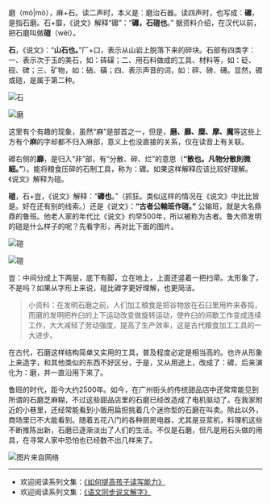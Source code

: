 磨（mó|mò），麻+石。读二声时，本义是：磨治石器。读四声时，也写成：**䃺**，是指石磨。石+靡，《说文》解释“䃺”：“**䃺，石磑也**。” 据资料介绍，在汉代以前，把石磨叫做**磑**（wèi）。

**石**，《说文》：“**山石也。**”厂+口，表示从山岩上脱落下来的碎块。石部有四类字：一、表示次于玉的美石，如：砗磲；二、用石料做成的工具、材料等，如：砭、砚、碑；三、矿物，如：硝、磺；四、表示声音的词，如：砰、磅、礡。显然，䃺或磑，是属于第二种。

![石](http://upload-images.jianshu.io/upload_images/275449-aa4fe3cd56564471.png?imageMogr2/auto-orient/strip%7CimageView2/2/w/1240)

![磨](http://upload-images.jianshu.io/upload_images/275449-341afcc1f76522c0.png?imageMogr2/auto-orient/strip%7CimageView2/2/w/1240)

这里有个有趣的现象，虽然“麻”是部首之一，但是，**磨、靡、糜、摩、魔**等这些上方有个**麻**的字却都不归入麻部，意义上也没直接的关系，仅在读音上有关联。

䃺右侧的**靡**，是归入“非”部，有“分散、碎、烂”的意思（**“散也。凡物分散則微細。”**）。能将粮食压碎的石制工具，称为：䃺。如果这样解释应该比较好理解。《说文》解释为磑。

**磑**，石+豈，《说文》解释：“**䃺也**。”（抓狂。类似这样的情况在《说文》中比比皆是。好在还有别的线索。）还是《说文》：**“古者公輸班作磑。”** 公输班，就是大名鼎鼎的鲁班。他老人家的年代比《说文》约早500年，所以被称为古者。鲁大师发明的磑是什么样子的呢？先看字形，再对比下面的图片。

![磑](http://upload-images.jianshu.io/upload_images/275449-dd2ea9084f3ec950.png?imageMogr2/auto-orient/strip%7CimageView2/2/w/1240)

![磑](http://upload-images.jianshu.io/upload_images/275449-8230b70881e0039b.jpg?imageMogr2/auto-orient/strip%7CimageView2/2/w/1240)

豈：中间分成上下两层，底下有脚，立在地上，上面还竖着一把扫帚。太形象了，不是吗？如果从字形上来说，磑比䃺字更好理解，也更简洁。

>小资料：在发明石磨之前，人们加工粮食是把谷物放在石臼里用杵来舂捣，而磨的发明把杵臼的上下运动改变做旋转运动，使杵臼的间歇工作变成连续工作，大大减轻了劳动强度，提高了生产效率，这是古代粮食加工工具的一大进步。

在古代，石磨这样结构简单又实用的工具，普及程度必定是相当高的。也许从形象上来造字，和其他类似的东西不好区分，于是，又从用途上，改成了：䃺，后来演化为：磨，并一直沿用下来了。

鲁班的时代，距今大约2500年。如今，在广州街头的传统甜品店中还常常能见到所谓的石磨芝麻糊，不过这些甜品店里的石磨已经改造成了电机驱动了。在我家附近的小巷里，还经常能看到小贩用扁担挑着几个迷你型的石磨在叫卖。除此以外，商场里已不大能看到。随着五花八门的各种厨房电器，尤其是豆浆机，料理机这些不断推陈出新，石磨已逐渐淡出了人们的生活。不仅是石磨，但凡是用石头做的用具，在寻常人家中恐怕也已经数不出几样来了。


![图片来自网络](http://upload-images.jianshu.io/upload_images/275449-4fae5b293b2c37e3.jpg?imageMogr2/auto-orient/strip%7CimageView2/2/w/1240)


----
* 欢迎阅读系列文集：[《如何提高孩子读写能力》](http://www.jianshu.com/nb/8869173)
* 欢迎阅读系列文集：[《语文同步说文解字》](http://www.jianshu.com/notebooks/6718880/latest)
